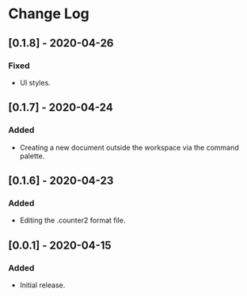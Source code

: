 # Change Log

## [0.1.8] - 2020-04-26
### Fixed
 - UI styles.

## [0.1.7] - 2020-04-24
### Added
 - Creating a new document outside the workspace via the command palette.

## [0.1.6] - 2020-04-23
### Added
- Editing the .counter2 format file.

## [0.0.1] - 2020-04-15
### Added
- Initial release.
